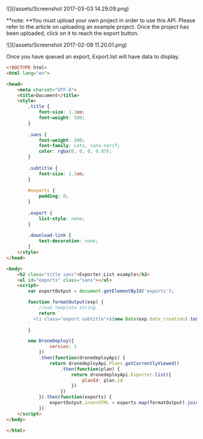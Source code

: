![](/assets/Screenshot 2017-03-03 14.29.09.png)

**note: **You must upload your own project in order to use this API.  Please refer to the article on uploading an example project.  Once the project has been uploaded, click on it to reach the export button.

![](/assets/Screenshot 2017-02-09 11.20.01.png)

Once you have queued an export, Export.list will have data to display.

```html
<!DOCTYPE html>
<html lang="en">

<head>
    <meta charset="UTF-8">
    <title>Document</title>
    <style>
        .title {
            font-size: 1.3em;
            font-weight: 500;
        }
        
        .sans {
            font-weight: 300;
            font-family: Lato, sans-serif;
            color: rgba(0, 0, 0, 0.87);
        }
        
        .subtitle {
            font-size: 1.1em;
        }
        
        #exports {
            padding: 0;
        }
        
        .export {
            list-style: none;
        }
        
        .download-link {
            text-decoration: none;
        }
    </style>
</head>

<body>
    <h2 class="title sans">Exporter.List example</h2>
    <ul id="exports" class="sans"></ul>
    <script>
        var exportOutput = document.getElementById('exports');

        function formatOutput(exp) {
            //es6 template string
            return `
          <li class="export subtitle">${new Date(exp.date_creation).toLocaleDateString()} - ${exp.status}: <a href="${exp.download_path}" target="blank" class="download-link" download>(link)</a></li>
        `
        }

        new DroneDeploy({
                version: 1
            })
            .then(function(dronedeployApi) {
                return dronedeployApi.Plans.getCurrentlyViewed()
                    .then(function(plan) {
                        return dronedeployApi.Exporter.list({
                            planId: plan.id
                        })
                    })
            }).then(function(exports) {
                exportOutput.innerHTML = exports.map(formatOutput).join('');
            })
    </script>
</body>

</html>
```



